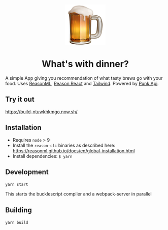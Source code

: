 <p align="center">
<img alt="Logo" src="./config/favicon.png" />
<h1 align="center">What's with dinner?</h1>
</p>

A simple App giving you recommendation of what tasty brews go with your food. Uses [ReasonML](https://reasonml.github.io/), [Reason React](https://reasonml.github.io/reason-react/) and [Tailwind](https://tailwindcss.com/). Powered by [Punk Api](https://punkapi.com/).

## Try it out

https://build-ntuwkhkmgo.now.sh/

## Installation

*   Requires `node` > 9
*   Install the `reason-cli` binaries as described here: https://reasonml.github.io/docs/en/global-installation.html
*   Install dependencies: `$ yarn`

## Development

`yarn start`

This starts the bucklescript compiler and a webpack-server in parallel

## Building

`yarn build`
